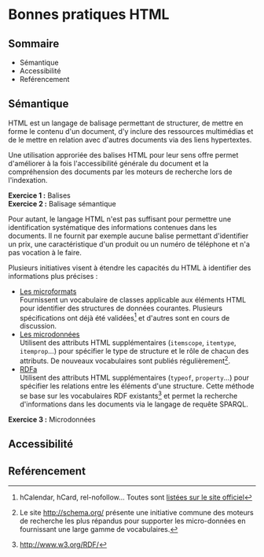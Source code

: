 # Bonnes pratiques HTML


## Sommaire

* Sémantique
* Accessibilité
* Reférencement


## Sémantique

HTML est un langage de balisage permettant de structurer, de mettre en forme le contenu d'un document, d'y inclure des ressources multimédias et de le mettre en relation avec d'autres documents via des liens hypertextes.

Une utilisation approriée des balises HTML pour leur sens offre permet d'améliorer à la fois l'accessibilité générale du document et la compréhension des documents par les moteurs de recherche lors de l'indexation.

**Exercice 1 :** Balises  
**Exercice 2 :** Balisage sémantique

Pour autant, le langage HTML n'est pas suffisant pour permettre une identification systématique des informations contenues dans les documents. Il ne fournit par exemple aucune balise permettant d'identifier un prix, une caractéristique d'un produit ou un numéro de téléphone et n'a pas vocation à le faire.

Plusieurs initiatives visent à étendre les capacités du HTML à identifier des informations plus précises :

* [Les microformats](http://microformats.org/)  
  Fournissent un vocabulaire de classes applicable aux éléments HTML pour identifier des structures de données courantes.
  Plusieurs spécifications ont déjà été validées[^microformats-specifications] et d'autres sont en cours de discussion.
* [Les microdonnées](https://html.spec.whatwg.org/multipage/microdata.html)  
  Utilisent des attributs HTML supplémentaires (`itemscope`, `itemtype`, `itemprop`…) pour spécifier le type de structure et le rôle de chacun des attributs. De nouveaux vocabulaires sont publiés régulièrement[^schema.org].
* [RDFa](http://www.w3.org/TR/rdfa-primer/)  
  Utilisent des attributs HTML supplémentaires (`typeof`, `property`…) pour spécifier les relations entre les éléments d'une structure. Cette méthode se base sur les vocabulaires RDF existants[^rdf] et permet la recherche d'informations dans les documents via le langage de requête SPARQL.

**Exercice 3 :** Microdonnées


## Accessibilité



## Reférencement



[^microformats-specifications]: hCalendar, hCard, rel-nofollow… Toutes sont [listées sur le site officiel](http://microformats.org/wiki/Main_Page#Specifications)
[^schema.org]: Le site <http://schema.org/> présente une initiative commune des moteurs de recherche les plus répandus pour supporter les micro-données en fournissant une large gamme de vocabulaires.
[^rdf]: <http://www.w3.org/RDF/>
